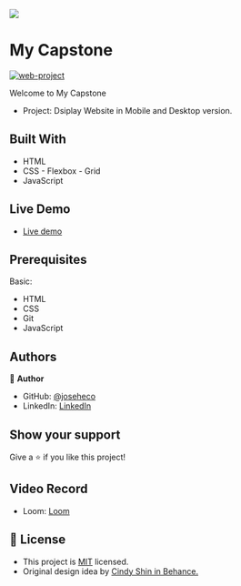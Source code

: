 ![](https://img.shields.io/badge/Microverse-blueviolet)

# My Capstone



<a href="https://ibb.co/XV8Tvdx"><img src="https://i.ibb.co/nRCS5VM/web-project.jpg" alt="web-project" border="0"></a>

Welcome to My Capstone

- Project: Dsiplay Website in Mobile and Desktop version.

## Built With

- HTML
- CSS - Flexbox - Grid
- JavaScript


## Live Demo

- [Live demo](https://joseheco.github.io/CapStone1/index.html)

## Prerequisites

Basic:
  - HTML
  - CSS
  - Git
  - JavaScript

## Authors

👤 **Author**

- GitHub: [@joseheco](https://github.com/joseheco)
- LinkedIn: [LinkedIn](https://linkedin.com/in/joseherreraco)


## Show your support

Give a ⭐️ if you like this project!

## Video Record

- Loom: [Loom](https://www.loom.com/share/8d9425e339e24ad985c18e4f5def132d)


## 📝 License

- This project is [MIT](./MIT.md) licensed.
- Original design idea by [Cindy Shin in Behance.](https://www.behance.net/adagio07)
